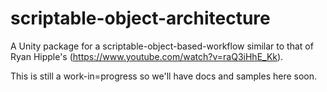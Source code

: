 # scriptable-object-architecture
A Unity package for a scriptable-object-based-workflow similar to that of Ryan Hipple's (https://www.youtube.com/watch?v=raQ3iHhE_Kk).

This is still a work-in=progress so we'll have docs and samples here soon.
